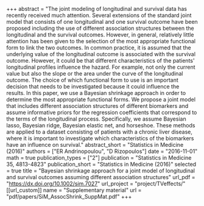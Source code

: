 +++
abstract = "The joint modeling of longitudinal and survival data has recently received much attention. Several extensions of the standard joint model that consists of one longitudinal and one survival outcome have been proposed including the use of different association structures between the longitudinal and the survival outcomes. However, in general, relatively little attention has been given to the selection of the most appropriate functional form to link the two outcomes. In common practice, it is assumed that the underlying value of the longitudinal outcome is associated with the survival outcome. However, it could be that different characteristics of the patients' longitudinal profiles influence the hazard. For example, not only the current value but also the slope or the area under the curve of the longitudinal outcome. The choice of which functional form to use is an important decision that needs to be investigated because it could influence the results. In this paper, we use a Bayesian shrinkage approach in order to determine the most appropriate functional forms. We propose a joint model that includes different association structures of different biomarkers and assume informative priors for the regression coefficients that correspond to the terms of the longitudinal process. Specifically, we assume Bayesian lasso, Bayesian ridge, Bayesian elastic net, and horseshoe. These methods are applied to a dataset consisting of patients with a chronic liver disease, where it is important to investigate which characteristics of the biomarkers have an influence on survival."
abstract_short = "Statistics in Medicine (2016)"
authors = ["ER Andrinopoulou", "D Rizopoulos"]
date = "2016-11-01"
math = true
publication_types = ["2"]
publication = "Statistics in Medicine 35, 4813-4823"
publication_short = "Statistics in Medicine (2016)"
selected = true
title = "Bayesian shrinkage approach for a joint model of longitudinal and survival outcomes assuming different association structures"
url_pdf = "https://dx.doi.org/10.1002/sim.7027"
url_project = "project/TVeffects/"
[[url_custom]]
    name = "Supplementary material"
    url = "pdf/papers/SiM_AssocShrink_SuppMat.pdf"
+++
